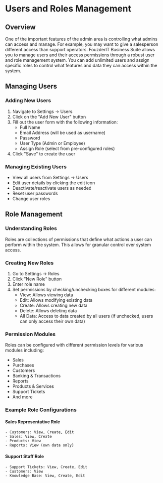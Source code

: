 # Users and Roles Management

## Overview

One of the important features of the admin area is controlling what admins can access and manage. For example, you may want to give a salesperson different access than support operators. FouzderIT Business Suite allows you to manage users and their access permissions through a robust user and role management system. You can add unlimited users and assign specific roles to control what features and data they can access within the system.

## Managing Users

### Adding New Users

1.  Navigate to Settings → Users
2.  Click on the "Add New User" button
3.  Fill out the user form with the following information:
    -   Full Name
    -   Email Address (will be used as username)
    -   Password
    -   User Type (Admin or Employee)
    -   Assign Role (select from pre-configured roles)
4.  Click "Save" to create the user

### Managing Existing Users

-   View all users from Settings → Users
-   Edit user details by clicking the edit icon
-   Deactivate/reactivate users as needed
-   Reset user passwords
-   Change user roles

## Role Management

### Understanding Roles

Roles are collections of permissions that define what actions a user can perform within the system. This allows for granular control over system access.

### Creating New Roles

1.  Go to Settings → Roles
2.  Click "New Role" button
3.  Enter role name
4.  Set permissions by checking/unchecking boxes for different modules:
    -   View: Allows viewing data
    -   Edit: Allows modifying existing data
    -   Create: Allows creating new data
    -   Delete: Allows deleting data
    -   All Data: Access to data created by all users (if unchecked, users can only access their own data)

### Permission Modules

Roles can be configured with different permission levels for various modules including:

-   Sales
-   Purchases
-   Customers
-   Banking & Transactions
-   Reports
-   Products & Services
-   Support Tickets
-   And more

### Example Role Configurations

#### Sales Representative Role

    - Customers: View, Create, Edit
    - Sales: View, Create
    - Products: View
    - Reports: View (own data only)
    

#### Support Staff Role

    - Support Tickets: View, Create, Edit
    - Customers: View
    - Knowledge Base: View, Create, Edit